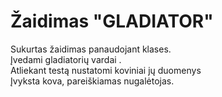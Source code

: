# Žaidimas "GLADIATOR"

Sukurtas žaidimas panaudojant klases.<br/>
Įvedami gladiatorių vardai .<br/>
Atliekant testą nustatomi koviniai jų duomenys<br/>
Įvyksta kova, pareiškiamas nugalėtojas.
